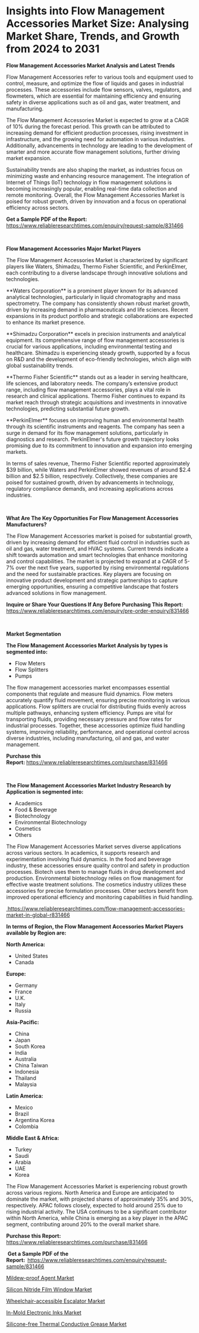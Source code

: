<p><h1>Insights into Flow Management Accessories Market Size: Analysing Market Share, Trends, and Growth from 2024 to 2031</h1></p><p><strong>Flow Management Accessories Market Analysis and Latest Trends</strong></p>
<p><p>Flow Management Accessories refer to various tools and equipment used to control, measure, and optimize the flow of liquids and gases in industrial processes. These accessories include flow sensors, valves, regulators, and flowmeters, which are essential for maintaining efficiency and ensuring safety in diverse applications such as oil and gas, water treatment, and manufacturing.</p><p>The Flow Management Accessories Market is expected to grow at a CAGR of 10% during the forecast period. This growth can be attributed to increasing demand for efficient production processes, rising investment in infrastructure, and the growing need for automation in various industries. Additionally, advancements in technology are leading to the development of smarter and more accurate flow management solutions, further driving market expansion.</p><p>Sustainability trends are also shaping the market, as industries focus on minimizing waste and enhancing resource management. The integration of Internet of Things (IoT) technology in flow management solutions is becoming increasingly popular, enabling real-time data collection and remote monitoring. Overall, the Flow Management Accessories Market is poised for robust growth, driven by innovation and a focus on operational efficiency across sectors.</p></p>
<p><strong>Get a Sample PDF of the Report:&nbsp;</strong> <a href="https://www.reliableresearchtimes.com/enquiry/request-sample/831466?utm_campaign=1612&utm_medium=2&utm_source=Github&utm_content=ia&utm_term=13102024&utm_id=flow-management-accessories">https://www.reliableresearchtimes.com/enquiry/request-sample/831466</a></p>
<p>&nbsp;</p>
<p><strong>Flow Management Accessories Major Market Players</strong></p>
<p><p>The Flow Management Accessories Market is characterized by significant players like Waters, Shimadzu, Thermo Fisher Scientific, and PerkinElmer, each contributing to a diverse landscape through innovative solutions and technologies.</p><p>**Waters Corporation** is a prominent player known for its advanced analytical technologies, particularly in liquid chromatography and mass spectrometry. The company has consistently shown robust market growth, driven by increasing demand in pharmaceuticals and life sciences. Recent expansions in its product portfolio and strategic collaborations are expected to enhance its market presence.</p><p>**Shimadzu Corporation** excels in precision instruments and analytical equipment. Its comprehensive range of flow management accessories is crucial for various applications, including environmental testing and healthcare. Shimadzu is experiencing steady growth, supported by a focus on R&D and the development of eco-friendly technologies, which align with global sustainability trends.</p><p>**Thermo Fisher Scientific** stands out as a leader in serving healthcare, life sciences, and laboratory needs. The company’s extensive product range, including flow management accessories, plays a vital role in research and clinical applications. Thermo Fisher continues to expand its market reach through strategic acquisitions and investments in innovative technologies, predicting substantial future growth.</p><p>**PerkinElmer** focuses on improving human and environmental health through its scientific instruments and reagents. The company has seen a surge in demand for its flow management solutions, particularly in diagnostics and research. PerkinElmer's future growth trajectory looks promising due to its commitment to innovation and expansion into emerging markets.</p><p>In terms of sales revenue, Thermo Fisher Scientific reported approximately $39 billion, while Waters and PerkinElmer showed revenues of around $2.4 billion and $2.5 billion, respectively. Collectively, these companies are poised for sustained growth, driven by advancements in technology, regulatory compliance demands, and increasing applications across industries.</p></p>
<p>&nbsp;</p>
<p><strong>What Are The Key Opportunities For Flow Management Accessories Manufacturers?</strong></p>
<p><p>The Flow Management Accessories market is poised for substantial growth, driven by increasing demand for efficient fluid control in industries such as oil and gas, water treatment, and HVAC systems. Current trends indicate a shift towards automation and smart technologies that enhance monitoring and control capabilities. The market is projected to expand at a CAGR of 5-7% over the next five years, supported by rising environmental regulations and the need for sustainable practices. Key players are focusing on innovative product development and strategic partnerships to capture emerging opportunities, ensuring a competitive landscape that fosters advanced solutions in flow management.</p></p>
<p><strong>Inquire or Share Your Questions If Any Before Purchasing This Report:</strong> <a href="https://www.reliableresearchtimes.com/enquiry/pre-order-enquiry/831466?utm_campaign=1612&utm_medium=2&utm_source=Github&utm_content=ia&utm_term=13102024&utm_id=flow-management-accessories">https://www.reliableresearchtimes.com/enquiry/pre-order-enquiry/831466</a></p>
<p>&nbsp;</p>
<p><strong>Market Segmentation</strong></p>
<p><strong>The Flow Management Accessories Market Analysis by types is segmented into:</strong></p>
<p><ul><li>Flow Meters</li><li>Flow Splitters</li><li>Pumps</li></ul></p>
<p><p>The flow management accessories market encompasses essential components that regulate and measure fluid dynamics. Flow meters accurately quantify fluid movement, ensuring precise monitoring in various applications. Flow splitters are crucial for distributing fluids evenly across multiple pathways, enhancing system efficiency. Pumps are vital for transporting fluids, providing necessary pressure and flow rates for industrial processes. Together, these accessories optimize fluid handling systems, improving reliability, performance, and operational control across diverse industries, including manufacturing, oil and gas, and water management.</p></p>
<p><strong>Purchase this Report:&nbsp;</strong><a href="https://www.reliableresearchtimes.com/purchase/831466?utm_campaign=1612&utm_medium=2&utm_source=Github&utm_content=ia&utm_term=13102024&utm_id=flow-management-accessories">https://www.reliableresearchtimes.com/purchase/831466</a></p>
<p>&nbsp;</p>
<p><strong>The Flow Management Accessories Market Industry Research by Application is segmented into:</strong></p>
<p><ul><li>Academics</li><li>Food & Beverage</li><li>Biotechnology</li><li>Environmental Biotechnology</li><li>Cosmetics</li><li>Others</li></ul></p>
<p><p>The Flow Management Accessories Market serves diverse applications across various sectors. In academics, it supports research and experimentation involving fluid dynamics. In the food and beverage industry, these accessories ensure quality control and safety in production processes. Biotech uses them to manage fluids in drug development and production. Environmental biotechnology relies on flow management for effective waste treatment solutions. The cosmetics industry utilizes these accessories for precise formulation processes. Other sectors benefit from improved operational efficiency and monitoring capabilities in fluid handling.</p></p>
<p><a href="https://www.reliableresearchtimes.com/flow-management-accessories-market-in-global-r831466?utm_campaign=1612&utm_medium=2&utm_source=Github&utm_content=ia&utm_term=13102024&utm_id=flow-management-accessories">&nbsp;https://www.reliableresearchtimes.com/flow-management-accessories-market-in-global-r831466</a></p>
<p><strong>In terms of Region, the Flow Management Accessories Market Players available by Region are:</strong></p>
<p>
    <p> <strong> North America: </strong>
        <ul>
            <li>United States</li>
            <li>Canada</li>
        </ul>
        </p> 
    <p> <strong> Europe: </strong>
        <ul>
            <li>Germany</li>
            <li>France</li>
            <li>U.K.</li>
            <li>Italy</li>
            <li>Russia</li>
        </ul>
        </p> 
    <p> <strong> Asia-Pacific: </strong>
        <ul>
            <li>China</li>
            <li>Japan</li>
            <li>South Korea</li>
            <li>India</li>
            <li>Australia</li>
            <li>China Taiwan</li>
            <li>Indonesia</li>
            <li>Thailand</li>
            <li>Malaysia</li>
        </ul>
        </p> 
    <p> <strong> Latin America: </strong>
        <ul>
            <li>Mexico</li>
            <li>Brazil</li>
            <li>Argentina Korea</li>
            <li>Colombia</li>
        </ul>
        </p> 
    <p> <strong> Middle East & Africa: </strong>
        <ul>
            <li>Turkey</li>
            <li>Saudi</li>
            <li>Arabia</li>
            <li>UAE</li>
            <li>Korea</li>
        </ul>
    </p>
    </p>
<p><p>The Flow Management Accessories Market is experiencing robust growth across various regions. North America and Europe are anticipated to dominate the market, with projected shares of approximately 35% and 30%, respectively. APAC follows closely, expected to hold around 25% due to rising industrial activity. The USA continues to be a significant contributor within North America, while China is emerging as a key player in the APAC segment, contributing around 20% to the overall market share.</p></p>
<p><strong>Purchase this Report: </strong><a href="https://www.reliableresearchtimes.com/purchase/831466?utm_campaign=1612&utm_medium=2&utm_source=Github&utm_content=ia&utm_term=13102024&utm_id=flow-management-accessories">https://www.reliableresearchtimes.com/purchase/831466</a></p>
<p>&nbsp;<strong>Get a Sample PDF of the Report:&nbsp;&nbsp;</strong><a href="https://www.reliableresearchtimes.com/enquiry/request-sample/831466?utm_campaign=1612&utm_medium=2&utm_source=Github&utm_content=ia&utm_term=13102024&utm_id=flow-management-accessories">https://www.reliableresearchtimes.com/enquiry/request-sample/831466</a></p>
<p><strong></strong></p>
<p><p><a href="https://www.linkedin.com/pulse/mildew-proof-agent-market-overview-regional-outlook-competitive-fgvtc?utm_campaign=1612&utm_medium=2&utm_source=Github&utm_content=ia&utm_term=13102024&utm_id=flow-management-accessories">Mildew-proof Agent Market</a></p><p><a href="https://www.linkedin.com/pulse/silicon-nitride-film-window-market-evolution-future-outlook-6inif?utm_campaign=1612&utm_medium=2&utm_source=Github&utm_content=ia&utm_term=13102024&utm_id=flow-management-accessories">Silicon Nitride Film Window Market</a></p><p><a href="https://www.linkedin.com/pulse/wheelchair-accessible-escalator-market2024-2031-industry-isevc?utm_campaign=1612&utm_medium=2&utm_source=Github&utm_content=ia&utm_term=13102024&utm_id=flow-management-accessories">Wheelchair-accessible Escalator Market</a></p><p><a href="https://www.linkedin.com/pulse/future-ready-strategic-insights-global-in-mold-electronic-inks-feoac?utm_campaign=1612&utm_medium=2&utm_source=Github&utm_content=ia&utm_term=13102024&utm_id=flow-management-accessories">In-Mold Electronic Inks Market</a></p><p><a href="https://www.linkedin.com/pulse/silicone-free-thermal-conductive-grease-market-analysis-report-sgrnc?utm_campaign=1612&utm_medium=2&utm_source=Github&utm_content=ia&utm_term=13102024&utm_id=flow-management-accessories">Silicone-free Thermal Conductive Grease Market</a></p></p>